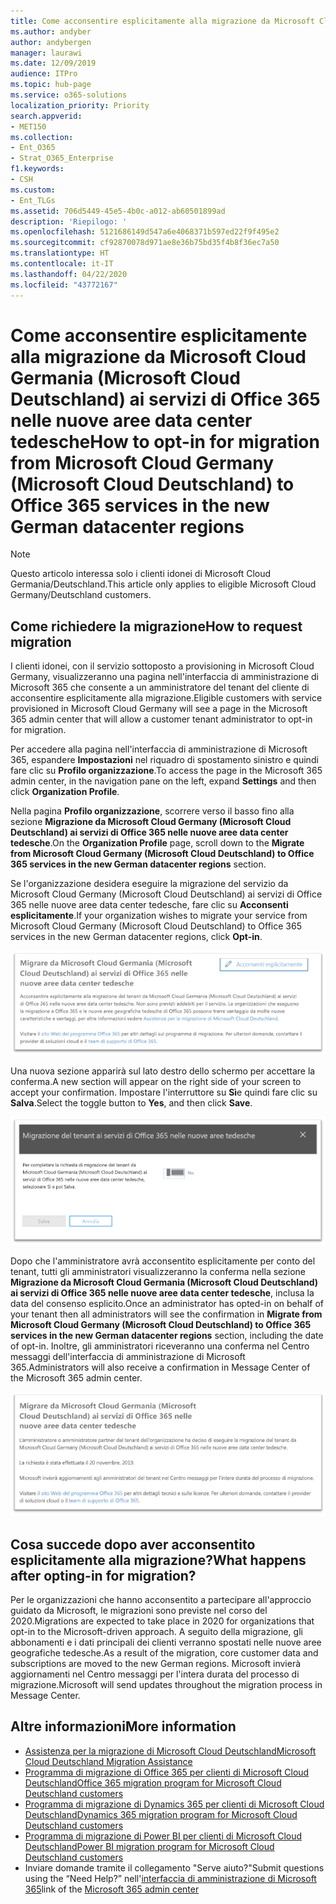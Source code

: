 ```yaml
---
title: Come acconsentire esplicitamente alla migrazione da Microsoft Cloud Germania (Microsoft Cloud Deutschland) ai servizi di Office 365 nelle nuove aree data center tedesche
ms.author: andyber
author: andybergen
manager: laurawi
ms.date: 12/09/2019
audience: ITPro
ms.topic: hub-page
ms.service: o365-solutions
localization_priority: Priority
search.appverid:
- MET150
ms.collection:
- Ent_O365
- Strat_O365_Enterprise
f1.keywords:
- CSH
ms.custom:
- Ent_TLGs
ms.assetid: 706d5449-45e5-4b0c-a012-ab60501899ad
description: 'Riepilogo: '
ms.openlocfilehash: 5121686149d547a6e4068371b597ed22f9f495e2
ms.sourcegitcommit: cf92870078d971ae8e36b75bd35f4b8f36ec7a50
ms.translationtype: HT
ms.contentlocale: it-IT
ms.lasthandoff: 04/22/2020
ms.locfileid: "43772167"
---
```

# <a name="how-to-opt-in-for-migration-from-microsoft-cloud-germany-microsoft-cloud-deutschland-to-office-365-services-in-the-new-german-datacenter-regions"></a><span data-ttu-id="357a5-103">Come acconsentire esplicitamente alla migrazione da Microsoft Cloud Germania (Microsoft Cloud Deutschland) ai servizi di Office 365 nelle nuove aree data center tedesche</span><span class="sxs-lookup"><span data-stu-id="357a5-103">How to opt-in for migration from Microsoft Cloud Germany (Microsoft Cloud Deutschland) to Office 365 services in the new German datacenter regions</span></span>

>[!Note]
><span data-ttu-id="357a5-104">Questo articolo interessa solo i clienti idonei di Microsoft Cloud Germania/Deutschland.</span><span class="sxs-lookup"><span data-stu-id="357a5-104">This article only applies to eligible Microsoft Cloud Germany/Deutschland customers.</span></span>
>

## <a name="how-to-request-migration"></a><span data-ttu-id="357a5-105">Come richiedere la migrazione</span><span class="sxs-lookup"><span data-stu-id="357a5-105">How to request migration</span></span>

<span data-ttu-id="357a5-106">I clienti idonei, con il servizio sottoposto a provisioning in Microsoft Cloud Germany, visualizzeranno una pagina nell'interfaccia di amministrazione di Microsoft 365 che consente a un amministratore del tenant del cliente di acconsentire esplicitamente alla migrazione.</span><span class="sxs-lookup"><span data-stu-id="357a5-106">Eligible customers with service provisioned in Microsoft Cloud Germany will see a page in the Microsoft 365 admin center that will allow a customer tenant administrator to opt-in for migration.</span></span>

<span data-ttu-id="357a5-107">Per accedere alla pagina nell'interfaccia di amministrazione di Microsoft 365, espandere **Impostazioni** nel riquadro di spostamento sinistro e quindi fare clic su **Profilo organizzazione**.</span><span class="sxs-lookup"><span data-stu-id="357a5-107">To access the page in the Microsoft 365 admin center, in the navigation pane on the left, expand **Settings** and then click **Organization Profile**.</span></span>

<span data-ttu-id="357a5-108">Nella pagina **Profilo organizzazione**, scorrere verso il basso fino alla sezione **Migrazione da Microsoft Cloud Germany (Microsoft Cloud Deutschland) ai servizi di Office 365 nelle nuove aree data center tedesche**.</span><span class="sxs-lookup"><span data-stu-id="357a5-108">On the **Organization Profile** page, scroll down to the **Migrate from Microsoft Cloud Germany (Microsoft Cloud Deutschland) to Office 365 services in the new German datacenter regions** section.</span></span>

<span data-ttu-id="357a5-109">Se l'organizzazione desidera eseguire la migrazione del servizio da Microsoft Cloud Germany (Microsoft Cloud Deutschland) ai servizi di Office 365 nelle nuove aree data center tedesche, fare clic su **Acconsenti esplicitamente**.</span><span class="sxs-lookup"><span data-stu-id="357a5-109">If your organization wishes to migrate your service from Microsoft Cloud Germany (Microsoft Cloud Deutschland) to Office 365 services in the new German datacenter regions, click **Opt-in**.</span></span>
 
![Introduzione al consenso esplicito](./media/ms-cloud-germany-migration-opt-in/tenant-migration.png)

<span data-ttu-id="357a5-111">Una nuova sezione apparirà sul lato destro dello schermo per accettare la conferma.</span><span class="sxs-lookup"><span data-stu-id="357a5-111">A new section will appear on the right side of your screen to accept your confirmation.</span></span> <span data-ttu-id="357a5-112">Impostare l'interruttore su **Sì**e quindi fare clic su **Salva**.</span><span class="sxs-lookup"><span data-stu-id="357a5-112">Select the toggle button to **Yes**, and then click **Save**.</span></span>
 
![Accettazione consenso esplicito](./media/ms-cloud-germany-migration-opt-in/tenant-migration-new-regions.png)

<span data-ttu-id="357a5-114">Dopo che l'amministratore avrà acconsentito esplicitamente per conto del tenant, tutti gli amministratori visualizzeranno la conferma nella sezione **Migrazione da Microsoft Cloud Germania (Microsoft Cloud Deutschland) ai servizi di Office 365 nelle nuove aree data center tedesche**, inclusa la data del consenso esplicito.</span><span class="sxs-lookup"><span data-stu-id="357a5-114">Once an administrator has opted-in on behalf of your tenant then all administrators will see the confirmation in **Migrate from Microsoft Cloud Germany (Microsoft Cloud Deutschland) to Office 365 services in the new German datacenter regions** section, including the date of opt-in.</span></span> <span data-ttu-id="357a5-115">Inoltre, gli amministratori riceveranno una conferma nel Centro messaggi dell'interfaccia di amministrazione di Microsoft 365.</span><span class="sxs-lookup"><span data-stu-id="357a5-115">Administrators will also receive a confirmation in Message Center of the Microsoft 365 admin center.</span></span> 
 
![Conferma del consenso esplicito](./media/ms-cloud-germany-migration-opt-in/tenant-migration2.png)

## <a name="what-happens-after-opting-in-for-migration"></a><span data-ttu-id="357a5-117">Cosa succede dopo aver acconsentito esplicitamente alla migrazione?</span><span class="sxs-lookup"><span data-stu-id="357a5-117">What happens after opting-in for migration?</span></span>

<span data-ttu-id="357a5-118">Per le organizzazioni che hanno acconsentito a partecipare all'approccio guidato da Microsoft, le migrazioni sono previste nel corso del 2020.</span><span class="sxs-lookup"><span data-stu-id="357a5-118">Migrations are expected to take place in 2020 for organizations that opt-in to the Microsoft-driven approach.</span></span>  <span data-ttu-id="357a5-119">A seguito della migrazione, gli abbonamenti e i dati principali dei clienti verranno spostati nelle nuove aree geografiche tedesche.</span><span class="sxs-lookup"><span data-stu-id="357a5-119">As a result of the migration, core customer data and subscriptions are moved to the new German regions.</span></span>  <span data-ttu-id="357a5-120">Microsoft invierà aggiornamenti nel Centro messaggi per l'intera durata del processo di migrazione.</span><span class="sxs-lookup"><span data-stu-id="357a5-120">Microsoft will send updates throughout the migration process in Message Center.</span></span>

## <a name="more-information"></a><span data-ttu-id="357a5-121">Altre informazioni</span><span class="sxs-lookup"><span data-stu-id="357a5-121">More information</span></span>

- [<span data-ttu-id="357a5-122">Assistenza per la migrazione di Microsoft Cloud Deutschland</span><span class="sxs-lookup"><span data-stu-id="357a5-122">Microsoft Cloud Deutschland Migration Assistance</span></span>](https://aka.ms/germanymigrateassist)
- [<span data-ttu-id="357a5-123">Programma di migrazione di Office 365 per clienti di Microsoft Cloud Deutschland</span><span class="sxs-lookup"><span data-stu-id="357a5-123">Office 365 migration program for Microsoft Cloud Deutschland customers</span></span>](https://aka.ms/office365germanymove)
- [<span data-ttu-id="357a5-124">Programma di migrazione di Dynamics 365 per clienti di Microsoft Cloud Deutschland</span><span class="sxs-lookup"><span data-stu-id="357a5-124">Dynamics 365 migration program for Microsoft Cloud Deutschland customers</span></span>](https://aka.ms/d365ceoptin)
- [<span data-ttu-id="357a5-125">Programma di migrazione di Power BI per clienti di Microsoft Cloud Deutschland</span><span class="sxs-lookup"><span data-stu-id="357a5-125">Power BI migration program for Microsoft Cloud Deutschland customers</span></span>](https://aka.ms/pbioptin)
- <span data-ttu-id="357a5-126">Inviare domande tramite il collegamento "Serve aiuto?"</span><span class="sxs-lookup"><span data-stu-id="357a5-126">Submit questions using the “Need Help?”</span></span> <span data-ttu-id="357a5-127">nell'[interfaccia di amministrazione di Microsoft 365](https://portal.office.de/)</span><span class="sxs-lookup"><span data-stu-id="357a5-127">link of the [Microsoft 365 admin center](https://portal.office.de/)</span></span>
